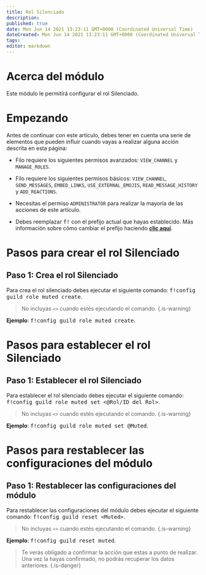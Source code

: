 ```yaml
---
title: Rol Silenciado
description:
published: true
date: Mon Jun 14 2021 13:23:11 GMT+0000 (Coordinated Universal Time)
dateCreated: Mon Jun 14 2021 13:23:11 GMT+0000 (Coordinated Universal Time)
tags:
editor: markdown
---
```


# Acerca del módulo

Este módulo le permitirá configurar el rol Silenciado.

# Empezando

Antes de continuar con este artículo, debes tener en cuenta una serie de elementos que pueden influir cuando vayas a realizar alguna acción descrita en esta página:

- Filo requiere los siguientes permisos avanzados: ``VIEW_CHANNEL`` y ``MANAGE_ROLES``.

- Filo requiere los siguientes permisos básicos: ``VIEW_CHANNEL``, ``SEND_MESSAGES``, ``EMBED_LINKS``, ``USE_EXTERNAL_EMOJIS``, ``READ_MESSAGE_HISTORY`` y ``ADD_REACTIONS``.

- Necesitas el permiso ``ADMINISTRATOR`` para realizar la mayoría de las acciones de este artículo.

- Debes reemplazar <kbd>f!</kbd> con el prefijo actual que hayas establecido. Más información sobre cómo cambiar el prefijo haciendo **[clic aquí](https://wiki.filobot.xyz/es/modules/prefix)**.

# Pasos para crear el rol Silenciado

## **Paso 1**: Crea el rol Silenciado

Para crea el rol silenciado debes ejecutar el siguiente comando: <kbd>f!config guild role muted create</kbd>.

> No incluyas ``<>`` cuando estés ejecutando el comando.
{.is-warning}

**Ejemplo**: <kbd>f!config guild role muted create</kbd>.

# Pasos para establecer el rol Silenciado

## **Paso 1**: Establecer el rol Silenciado

Para establecer el rol silenciado debes ejecutar el siguiente comando: <kbd>f!config guild role muted set \<@Rol/ID del Rol></kbd>.

> No incluyas ``<>`` cuando estés ejecutando el comando.
{.is-warning}

**Ejemplo**: <kbd>f!config guild role muted set @Muted</kbd>.

# Pasos para restablecer las configuraciones del módulo

## **Paso 1**: Restablecer las configuraciones del módulo

Para restablecer las configuraciones del módulo debes ejecutar el siguiente comando: <kbd>f!config guild reset \<Muted></kbd>.

> No incluyas ``<>`` cuando estés ejecutando el comando.
{.is-warning}

**Ejemplo**: <kbd>f!config guild reset muted</kbd>.

> Te verás obligado a confirmar la acción que estas a punto de realizar. Una vez la hayas confirmado, no podrás recuperar los datos anteriores.
{.is-danger}
